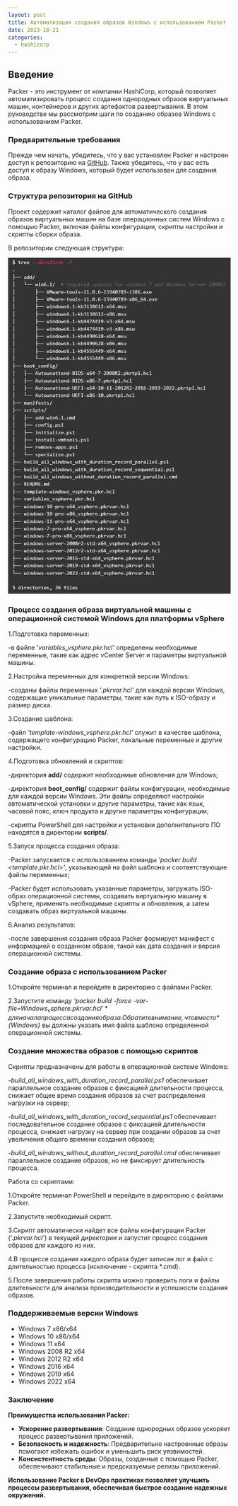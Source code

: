 ```yaml
---
layout: post
title: Автоматизация создания образов Windows с использованием Packer
date: 2023-10-21
categories:
  - hashicorp
---
```


<!-- # Автоматизация создания образов **Windows** с использованием **Packer** -->

## Введение

Packer - это инструмент от компании HashiCorp, который позволяет автоматизировать процесс создания однородных образов виртуальных машин, контейнеров и других артефактов развертывания. В этом руководстве мы рассмотрим шаги по созданию образов Windows с использованием Packer.

### Предварительные требования

Прежде чем начать, убедитесь, что у вас установлен Packer и настроен доступ к репозиторию на [GitHub](https://github.com/IVAndr0n/packer-vsphere-windows). Также убедитесь, что у вас есть доступ к образу Windows, который будет использован для создания образа.

### Структура репозитория на GitHub

Проект содержит каталог файлов для автоматического создания образов виртуальных машин на базе операционных систем Windows с помощью Packer, включая файлы конфигурации, скрипты настройки и скрипты сборки образа.

В репозитории следующая структура:

<img allign="left" alt="img" src="https://raw.githubusercontent.com/IVAndr0n/packer-vsphere-windows/main/images/01.png" width="545">

<!-- ```sh
$ tree --dirsfirst -F
.
├── add/
│   └── win6.1/  # required updates for windows 7 and Windows Server 2008R2
│       ├── VMware-tools-11.0.6-15940789-i386.exe
│       ├── VMware-tools-11.0.6-15940789-x86_64.exe
│       ├── windows6.1-kb3138612-x64.msu
│       ├── windows6.1-kb3138612-x86.msu
│       ├── windows6.1-kb4474419-v3-x64.msu
│       ├── windows6.1-kb4474419-v3-x86.msu
│       ├── windows6.1-kb4490628-x64.msu
│       ├── windows6.1-kb4490628-x86.msu
│       ├── windows6.1-kb4555449-x64.msu
│       └── windows6.1-kb4555449-x86.msu
├── boot_config/
│   ├── Autounattend-BIOS-x64-7-2008R2.pkrtpl.hcl
│   ├── Autounattend-BIOS-x86-7.pkrtpl.hcl
│   ├── Autounattend-UEFI-x64-10-11-2012R2-2016-2019-2022.pkrtpl.hcl
│   └── Autounattend-UEFI-x86-10.pkrtpl.hcl
├── manifests/
├── scripts/
│   ├── add-win6.1.cmd
│   ├── config.ps1
│   ├── initialize.ps1
│   ├── install-vmtools.ps1
│   ├── remove-apps.ps1
│   └── specialize.ps1
├── build_all_windows_with_duration_record_parallel.ps1
├── build_all_windows_with_duration_record_sequential.ps1
├── build_all_windows_without_duration_record_parallel.cmd
├── README.md
├── template-windows_vsphere.pkr.hcl
├── variables_vsphere.pkr.hcl
├── windows-10-pro-x64_vsphere.pkrvar.hcl
├── windows-10-pro-x86_vsphere.pkrvar.hcl
├── windows-11-pro-x64_vsphere.pkrvar.hcl
├── windows-7-pro-x64_vsphere.pkrvar.hcl
├── windows-7-pro-x86_vsphere.pkrvar.hcl
├── windows-server-2008r2-std-x64_vsphere.pkrvar.hcl
├── windows-server-2012r2-std-x64_vsphere.pkrvar.hcl
├── windows-server-2016-std-x64_vsphere.pkrvar.hcl
├── windows-server-2019-std-x64_vsphere.pkrvar.hcl
└── windows-server-2022-std-x64_vsphere.pkrvar.hcl

5 directories, 36 files
``` -->

### Процесс создания образа виртуальной машины с операционной системой Windows для платформы vSphere

1.Подготовка переменных:

-в файле *'variables_vsphere.pkr.hcl'* определены необходимые переменные, такие как адрес vCenter Server и параметры виртуальной машины.

2.Настройка переменных для конкретной версии Windows:

-созданы файлы переменных *'.pkrvar.hcl'* для каждой версии Windows, содержащие уникальные параметры, такие как путь к ISO-образу и размер диска.

3.Создание шаблона:

-файл *'template-windows_vsphere.pkr.hcl'* служит в качестве шаблона, содержащего конфигурацию Packer, локальные переменные и другие настройки.

4.Подготовка обновлений и скриптов:

-директория **add/** содержит необходимые обновления для Windows;

-директория **boot_config/** содержит файлы конфигурации, необходимые для каждой версии Windows. Эти файлы определяют настройки автоматической установки и другие параметры, такие как язык, часовой пояс, ключ продукта и другие параметры конфигурации;

-скрипты PowerShell для настройки и установки дополнительного ПО находятся в директории **scripts/**.

5.Запуск процесса создания образа:

-Packer запускается с использованием команды *'packer build <template.pkr.hcl>'*, указывающей на файл шаблона и соответствующие файлы переменных;

-Packer будет использовать указанные параметры, загружать ISO-образ операционной системы, создавать виртуальную машину в vSphere, применять необходимые скрипты и обновления, а затем создавать образ виртуальной машины.

6.Анализ результатов:

-после завершения создания образа Packer формирует манифест с информацией о созданном образе, такой как дата создания и версия операционной системы.

### Создание образа с использованием Packer

1.Откройте терминал и перейдите в директорию с файлами Packer.

2.Запустите команду *'packer build -force -var-file=${Windows}_vsphere.pkrvar.hcl'* для начала процесса создания образа. Обратите внимание, что вместо *${Windows}* вы должны указать имя файла шаблона определенной операционной системы.

### Создание множества образов с помощью скриптов

Скрипты предназначены для работы в операционной системе Windows:

-*build_all_windows_with_duration_record_parallel.ps1* обеспечивает параллельное создание образов с фиксацией длительности процесса, снижает общее время создания образов за счет распределения нагрузки на сервер;

-*build_all_windows_with_duration_record_sequential.ps1* обеспечивает последовательное создание образов с фиксацией длительности процесса, снижает нагрузку на сервер при создании образов за счет увеличения общего времени создания образов;

-*build_all_windows_without_duration_record_parallel.cmd* обеспечивает параллельное создание образов, но не фиксирует длительность процесса.

Работа со скриптами:

1.Откройте терминал PowerShell и перейдите в директорию с файлами Packer.

2.Запустите необходимый скрипт.

3.Скрипт автоматически найдет все файлы конфигурации Packer (*'.pkrvar.hcl'*) в текущей директории и запустит процесс создания образов для каждого из них.

4.В процессе создания каждого образа будет записан лог и файл с длительностью процесса (исключение - скрипта *.cmd).

5.После завершения работы скрипта можно проверить логи и файлы длительности для анализа производительности и успешности создания образов.

### Поддерживаемые версии Windows

- Windows 7 x86/x64
- Windows 10 x86/x64
- Windows 11 x64
- Windows 2008 R2 x64
- Windows 2012 R2 x64
- Windows 2016 x64
- Windows 2019 x64
- Windows 2022 x64

### Заключение

**Преимущества использования Packer:**

- **Ускорение развертывания**: Создание однородных образов ускоряет процесс развертывания приложений.
- **Безопасность и надежность**: Предварительно настроенные образы помогают избежать ошибок и уменьшить риск уязвимостей.
- **Консистентность среды**: Образы, созданные с помощью Packer, обеспечивают стабильные и предсказуемые релизы приложений.

**Использование Packer в DevOps практиках позволяет улучшить процессы развертывания, обеспечивая быстрое создание надежных окружений.**
